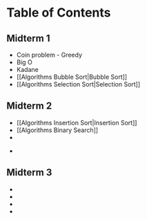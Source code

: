 # Table of Contents

## Midterm 1
- Coin problem - Greedy
- Big O
- Kadane
- [[Algorithms Bubble Sort|Bubble Sort]]
- [[Algorithms Selection Sort|Selection Sort]]

## Midterm 2
- [[Algorithms Insertion Sort|Insertion Sort]]
- [[Algorithms Binary Search]]
- 
* 
  
## Midterm 3
- 
- 
- 
- 
